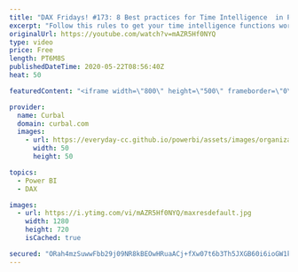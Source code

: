 ```yaml
---
title: "DAX Fridays! #173: 8 Best practices for Time Intelligence  in Power BI"
excerpt: "Follow this rules to get your time intelligence functions working in Power BI.  Disable auto date/Time: https://www.youtube.com/watch?v=d4yAzhIQqNk  Avoid bi-directional relationships in calendars: https://www.youtube.com/watch?v=IlxqDCIuarU  Here you can download all the pbix files: https://curbal.com/donwload-center"
originalUrl: https://youtube.com/watch?v=mAZR5Hf0NYQ
type: video
price: Free
length: PT6M8S
publishedDateTime: 2020-05-22T08:56:40Z
heat: 50

featuredContent: "<iframe width=\"800\" height=\"500\" frameborder=\"0\" src=\"https://www.youtube.com/embed/mAZR5Hf0NYQ\" allow=\"accelerometer; autoplay; encrypted-media; gyroscope; picture-in-picture\" allowfullscreen></iframe>"

provider:
  name: Curbal
  domain: curbal.com
  images:
    - url: https://everyday-cc.github.io/powerbi/assets/images/organizations/curbal.com-50x50.jpg
      width: 50
      height: 50

topics:
  - Power BI
  - DAX

images:
  - url: https://i.ytimg.com/vi/mAZR5Hf0NYQ/maxresdefault.jpg
    width: 1280
    height: 720
    isCached: true

secured: "ORah4mzSuwwFbb29j09NR8kBEOwHRuaACj+fXw07t6b3Th5JXGB60i6ioGW1kUvicYwEgZ3jrDkeAjcKujjq9z65Xr6PKjlJS/oK1um98K7tomZ883etkvnDuyDqx4nDy6K+mdtDrqi+h5I6tRFukY1bJvCHLl2fxBZ28n480upjR0JAED1LDAew9jT8NXaU9N7izPN/Nthsr6xAHUZjuYvtnFBQXNzivbsZBWN0cHNbU4aBYgt7ZHtnPeQN9j0+tuxMENNqGdQUuqbsOVrni8yyKpp3p8ojc8yrtrsS1Pipopy6LdAKnsYON6QZYKlCLb66mgA5J8FadHA40Tk/zAXYZ0QCA7VLn+nzw3WCx3yhIlxaW7gCpPryg0cWoFNwQyEcDcj4v3uzr6dng4Up1cO/u8DnHJlRUbYF/JuBrXE=;dm+lqOeZeeEbOJh0NxbkQA=="
---
```


